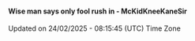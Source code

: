 #### Wise man says only fool rush in - McKidKneeKaneSir
Updated on 24/02/2025 - 08:15:45 (UTC) Time Zone
